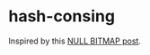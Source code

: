 # hash-consing

Inspired by this [NULL BITMAP post](https://buttondown.email/jaffray/archive/interning-affairs/).
